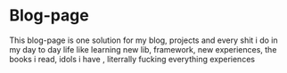 # Blog-page
This blog-page is one solution for my blog, projects and every shit i do in my day to day life like learning new lib, framework, new experiences, the books i read, idols i have , literrally fucking everything experiences 

